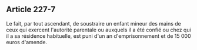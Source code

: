 Article 227-7
----
Le fait, par tout ascendant, de soustraire un enfant mineur des mains de ceux
qui exercent l'autorité parentale ou auxquels il a été confié ou chez qui il a
sa résidence habituelle, est puni d'un an d'emprisonnement et de 15 000 euros
d'amende.
